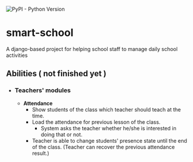 ![PyPI - Python Version](https://img.shields.io/pypi/pyversions/django)
# smart-school
A django-based project for helping school staff to manage daily school activities

## Abilities ( not finished yet )
- ### Teachers' modules
  - **Attendance**
    - Show students of the class which teacher should teach at the time.
    - Load the attendance for previous lesson of the class.
      - System asks the teacher whether he/she is interested in doing that or not.
    - Teacher is able to change students' presence state until the end of the class. (Teacher can recover the previous attendance result.)
